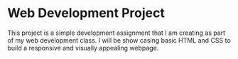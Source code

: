 # Web Development Project

<p>This project is a simple development assignment that I am creating as part of my web development class. I will be show casing basic HTML and CSS to build a responsive and visually appealing webpage.<p>